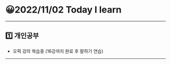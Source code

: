 # 😀2022/11/02 Today I learn
-------------------------
## 1️⃣ 개인공부
  * 오픽 강의 복습중 (16강까지 완료 후 말하기 연습)
------------------------
